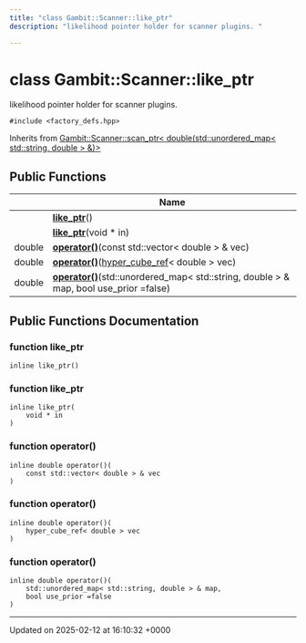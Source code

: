 ```yaml
---
title: "class Gambit::Scanner::like_ptr"
description: "likelihood pointer holder for scanner plugins. "

---
```


# class Gambit::Scanner::like_ptr



likelihood pointer holder for scanner plugins. 


`#include <factory_defs.hpp>`

Inherits from [Gambit::Scanner::scan_ptr< double(std::unordered_map< std::string, double > &)>](/documentation/code/classes/classgambit_1_1scanner_1_1scan__ptr/)

## Public Functions

|                | Name           |
| -------------- | -------------- |
| | **[like_ptr](/documentation/code/classes/classgambit_1_1scanner_1_1like__ptr/#function-like-ptr)**() |
| | **[like_ptr](/documentation/code/classes/classgambit_1_1scanner_1_1like__ptr/#function-like-ptr)**(void * in) |
| double | **[operator()](/documentation/code/classes/classgambit_1_1scanner_1_1like__ptr/#function-operator)**(const std::vector< double > & vec) |
| double | **[operator()](/documentation/code/classes/classgambit_1_1scanner_1_1like__ptr/#function-operator)**([hyper_cube_ref](/documentation/code/namespaces/namespacegambit_1_1scanner/#using-hyper-cube-ref)< double > vec) |
| double | **[operator()](/documentation/code/classes/classgambit_1_1scanner_1_1like__ptr/#function-operator)**(std::unordered_map< std::string, double > & map, bool use_prior =false) |

## Public Functions Documentation

### function like_ptr

```
inline like_ptr()
```


### function like_ptr

```
inline like_ptr(
    void * in
)
```


### function operator()

```
inline double operator()(
    const std::vector< double > & vec
)
```


### function operator()

```
inline double operator()(
    hyper_cube_ref< double > vec
)
```


### function operator()

```
inline double operator()(
    std::unordered_map< std::string, double > & map,
    bool use_prior =false
)
```


-------------------------------

Updated on 2025-02-12 at 16:10:32 +0000